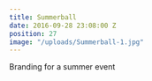```yaml
---
title: Summerball
date: 2016-09-28 23:08:00 Z
position: 27
image: "/uploads/Summerball-1.jpg"
---
```


Branding for a summer event